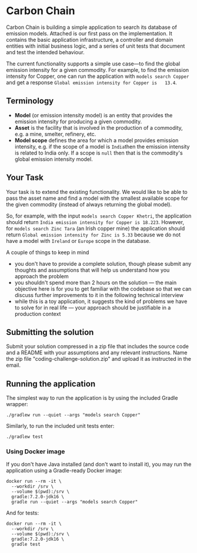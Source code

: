 # Carbon Chain

Carbon Chain is building a simple application to search its database of emission models. Attached is our first pass on
the implementation. It contains the basic application infrastructure, a controller and domain entities with initial
business logic, and a series of unit tests that document and test the intended behaviour.

The current functionality supports a simple use case—to find the global emission intensity for a given commodity. For
example, to find the emission intensity for Copper, one can run the application with `models search Copper` and get a 
response `Global emission intensity for Copper is   13.4`.

## Terminology

- **Model** (or emission intensity model) is an entity that provides the emission intensity for producing a given
  commodity.
- **Asset** is the facility that is involved in the production of a commodity, e.g. a mine, smelter, refinery, etc.
- **Model scope** defines the area for which a model provides emission intensity, e.g. if the scope of a model is
  `India`then the emission intensity is related to India only. If a scope is `null` then that is the commodity's global
  emission intensity model.

## Your Task

Your task is to extend the existing functionality. We would like to be able to pass the asset name and find a model with
the smallest available scope for the given commodity (instead of always returning the global model).

So, for example, with the input `models search Copper Khetri`, the application should return `India emission intensity for
Copper is 18.223`. However, for `models search Zinc Tara` (an Irish copper mine) the application should return `Global emission intensity for
Zinc is 5.33` because we do not have a model with `Ireland` or `Europe` scope in the database.

A couple of things to keep in mind
- you don't have to provide a complete solution, though please submit any thoughts and assumptions that will help us
  understand how you approach the problem
- you shouldn't spend more than 2 hours on the solution — the main objective here is for you to get familiar with the
  codebase so that we can discuss further improvements to it in the following technical interview 
- while this is a toy application, it suggests the kind of problems we have to solve for in real life — your approach
  should be justifiable in a production context

## Submitting the solution

Submit your solution compressed in a zip file that includes the source code and a README with your assumptions and any
relevant instructions. Name the zip file "coding-challenge-solution.zip" and upload it as instructed in the email.

## Running the application

The simplest way to run the application is by using the included Gradle wrapper:

```shell
./gradlew run --quiet --args "models search Copper"
```

Similarly, to run the included unit tests enter:

```shell
./gradlew test
```

### Using Docker image

If you don't have Java installed (and don't want to install it), you may run the application using a Gradle-ready
Docker image:

```shell
docker run --rm -it \
  --workdir /srv \
  --volume $(pwd):/srv \
  gradle:7.2.0-jdk16 \
  gradle run --quiet --args "models search Copper"
```

And for tests:

```shell
docker run --rm -it \
  --workdir /srv \
  --volume $(pwd):/srv \
  gradle:7.2.0-jdk16 \
  gradle test
```
